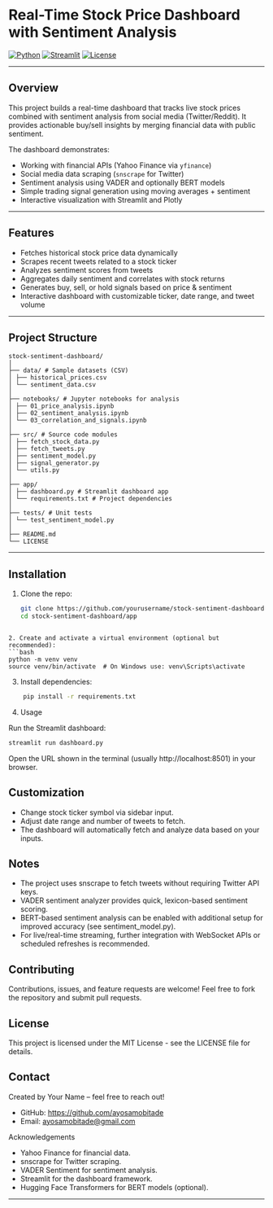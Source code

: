 # Real-Time Stock Price Dashboard with Sentiment Analysis

[![Python](https://img.shields.io/badge/python-3.9%2B-blue.svg)](https://www.python.org/)
[![Streamlit](https://img.shields.io/badge/streamlit-1.20.0-orange.svg)](https://streamlit.io/)
[![License](https://img.shields.io/badge/license-MIT-green.svg)](LICENSE)

---

## Overview

This project builds a real-time dashboard that tracks live stock prices combined with sentiment analysis from social media (Twitter/Reddit). It provides actionable buy/sell insights by merging financial data with public sentiment.

The dashboard demonstrates:
- Working with financial APIs (Yahoo Finance via `yfinance`)
- Social media data scraping (`snscrape` for Twitter)
- Sentiment analysis using VADER and optionally BERT models
- Simple trading signal generation using moving averages + sentiment
- Interactive visualization with Streamlit and Plotly

---

## Features

- Fetches historical stock price data dynamically
- Scrapes recent tweets related to a stock ticker
- Analyzes sentiment scores from tweets
- Aggregates daily sentiment and correlates with stock returns
- Generates buy, sell, or hold signals based on price & sentiment
- Interactive dashboard with customizable ticker, date range, and tweet volume

---

## Project Structure

```
stock-sentiment-dashboard/
│
├── data/ # Sample datasets (CSV)
│ ├── historical_prices.csv
│ └── sentiment_data.csv
│
├── notebooks/ # Jupyter notebooks for analysis
│ ├── 01_price_analysis.ipynb
│ ├── 02_sentiment_analysis.ipynb
│ └── 03_correlation_and_signals.ipynb
│
├── src/ # Source code modules
│ ├── fetch_stock_data.py
│ ├── fetch_tweets.py
│ ├── sentiment_model.py
│ ├── signal_generator.py
│ └── utils.py
│
├── app/
│ ├── dashboard.py # Streamlit dashboard app
│ └── requirements.txt # Project dependencies
│
├── tests/ # Unit tests
│ └── test_sentiment_model.py
│
├── README.md
└── LICENSE
```

---

## Installation

1. Clone the repo:

   ```bash
   git clone https://github.com/yourusername/stock-sentiment-dashboard.git
   cd stock-sentiment-dashboard/app
```

2. Create and activate a virtual environment (optional but recommended):
```bash
python -m venv venv
source venv/bin/activate  # On Windows use: venv\Scripts\activate
```
3. Install dependencies:
```bash
    pip install -r requirements.txt
```
4. Usage

Run the Streamlit dashboard:
```bash
streamlit run dashboard.py
```
Open the URL shown in the terminal (usually http://localhost:8501) in your browser.

## Customization
- Change stock ticker symbol via sidebar input.
- Adjust date range and number of tweets to fetch.
- The dashboard will automatically fetch and analyze data based on your inputs.

## Notes
- The project uses snscrape to fetch tweets without requiring Twitter API keys.
- VADER sentiment analyzer provides quick, lexicon-based sentiment scoring.
- BERT-based sentiment analysis can be enabled with additional setup for improved accuracy (see sentiment_model.py).
- For live/real-time streaming, further integration with WebSocket APIs or scheduled refreshes is recommended.

## Contributing
Contributions, issues, and feature requests are welcome!
Feel free to fork the repository and submit pull requests.

## License
This project is licensed under the MIT License - see the LICENSE file for details.

## Contact
Created by Your Name – feel free to reach out!
- GitHub: https://github.com/ayosamobitade
- Email: ayosamobitade@gmail.com

Acknowledgements
- Yahoo Finance for financial data.
- snscrape for Twitter scraping.
- VADER Sentiment for sentiment analysis.
- Streamlit for the dashboard framework.
- Hugging Face Transformers for BERT models (optional).


---
